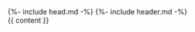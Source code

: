 <!doctype html>
<html lang="{{ page.lang | default: site.lang | default: "fr" }}">
    {%- include head.md -%}
    <body>
        {%- include header.md -%}
        <main class="container">
            {{ content }}
        </main>
    </body>
</html>